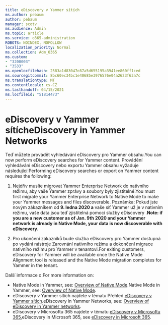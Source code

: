 ```yaml
---
title: eDiscovery v Yammer sítích
ms.author: pebaum
author: pebaum
manager: scotv
ms.audience: Admin
ms.topic: article
ms.service: o365-administration
ROBOTS: NOINDEX, NOFOLLOW
localization_priority: Normal
ms.collection: Adm_O365
ms.custom:
- "3200003"
- "3533"
ms.openlocfilehash: 2583a1d83047e87a5d655195a3941ee860ff1ced
ms.sourcegitcommit: 8bc60ec34bc1e40685e3976576e04a2623f63a7c
ms.translationtype: MT
ms.contentlocale: cs-CZ
ms.lasthandoff: 04/15/2021
ms.locfileid: "51814473"
---
```

# <a name="ediscovery-in-yammer-networks"></a><span data-ttu-id="69992-102">eDiscovery v Yammer sítích</span><span class="sxs-lookup"><span data-stu-id="69992-102">eDiscovery in Yammer Networks</span></span>

<span data-ttu-id="69992-103">Teď můžete provádět vyhledávání eDiscovery pro Yammer obsahu.</span><span class="sxs-lookup"><span data-stu-id="69992-103">You can now perform eDiscovery searches for Yammer content.</span></span>  <span data-ttu-id="69992-104">Provádění vyhledávání eDiscovery nebo exportu Yammer obsahu vyžaduje následující:</span><span class="sxs-lookup"><span data-stu-id="69992-104">Performing eDiscovery searches or export on Yammer content requires the following:</span></span>

1. <span data-ttu-id="69992-105">Nejdřív musíte migrovat Yammer Enterprise Network do nativního režimu, aby vaše Yammer zprávy a soubory byly zjistitelné.</span><span class="sxs-lookup"><span data-stu-id="69992-105">You must first migrate your Yammer Enterprise Network to Native Mode to make your Yammer messages and files discoverable.</span></span> <span data-ttu-id="69992-106">Poznámka: Pokud jste novým zákazníkem od **9. ledna 2020 a** vaše síť Yammer už je v nativním režimu, vaše data jsou teď zjistitelná pomocí služby eDiscovery .</span><span class="sxs-lookup"><span data-stu-id="69992-106">**Note: if you are a new customer as of Jan. 9th 2020 and your Yammer network is already in Native Mode, your data is now discoverable with eDiscovery**.</span></span>

2. <span data-ttu-id="69992-107">Pro ukončení zákazníků bude služba eDiscovery pro Yammer dostupná po vydání nástroje Zarovnání nativního režimu a dokončení migrace nativního režimu pro Yammer v tenantovi.</span><span class="sxs-lookup"><span data-stu-id="69992-107">For exiting customers, eDiscovery for Yammer will be available once the Native Mode Alignment tool is released and the Native Mode migration completes for Yammer in the tenant.</span></span>

<span data-ttu-id="69992-108">Další informace o:</span><span class="sxs-lookup"><span data-stu-id="69992-108">For more information on:</span></span>

- <span data-ttu-id="69992-109">Native Mode in Yammer, see: [Overview of Native Mode](https://docs.microsoft.com/yammer/configure-your-yammer-network/overview-native-mode).</span><span class="sxs-lookup"><span data-stu-id="69992-109">Native Mode in Yammer, see: [Overview of Native Mode](https://docs.microsoft.com/yammer/configure-your-yammer-network/overview-native-mode).</span></span>
- <span data-ttu-id="69992-110">eDiscovery v Yammer sítích najdete v tématu Přehled [eDiscovery v Yammer sítích](https://docs.microsoft.com/yammer/manage-security-and-compliance/overview-of-ediscovery).</span><span class="sxs-lookup"><span data-stu-id="69992-110">eDiscovery in Yammer Networks, see: [Overview of eDiscovery in Yammer networks](https://docs.microsoft.com/yammer/manage-security-and-compliance/overview-of-ediscovery).</span></span>
- <span data-ttu-id="69992-111">eDiscovery v Microsoftu 365 najdete v tématu [eDiscovery v Microsoftu 365.](https://docs.microsoft.com/microsoft-365/compliance/ediscovery)</span><span class="sxs-lookup"><span data-stu-id="69992-111">eDiscovery in Microsoft  365, see [eDiscovery in Microsoft 365](https://docs.microsoft.com/microsoft-365/compliance/ediscovery).</span></span>
